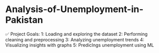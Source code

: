 # Analysis-of-Unemployment-in-Pakistan
✅ Project Goals:
1: Loading and exploring the dataset
2: Performing cleaning and preprocessing
3: Analyzing unemployment trends
4: Visualizing insights with graphs
5: PredicIngs unemployment using ML
